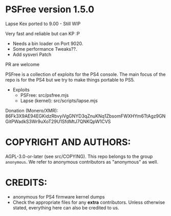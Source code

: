 # PSFree version 1.5.0

Lapse Kex ported to 9.00 - Still WIP

Very fast and reliable but can KP :P

- Needs a bin loader on Port 9020.
- Some performance Tweaks??.
- Add sysveri Patch
  
PR are welcome 

PSFree is a collection of exploits for the PS4 console. The main focus of the 
repo is for the PS4 but we try to make things portable to PS5.

* Exploits
  * PSFree: src/psfree.mjs
  * Lapse (kernel): src/scripts/lapse.mjs

Donation (Monero/XMR):
86Fk3X9AE94EGKidzRbvyiVgGNYD3qZnuKNq1ZbsomFWXHYm6TtAgz9GNGitPWadkS3Wr9uXoT29U1SfdMtJ7QNKQpW1CVS

# COPYRIGHT AND AUTHORS:
AGPL-3.0-or-later (see src/COPYING). This repo belongs to the group
`anonymous`. We refer to anonymous contributors as "anonymous" as well.

# CREDITS:
* anonymous for PS4 firmware kernel dumps
* Check the appropriate files for any **extra** contributors. Unless otherwise
  stated, everything here can also be credited to us.
